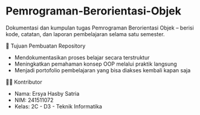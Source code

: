 # Pemrograman-Berorientasi-Objek
Dokumentasi dan kumpulan tugas Pemrograman Berorientasi Objek – berisi kode, catatan, dan laporan pembelajaran selama satu semester.

🎯 Tujuan Pembuatan Repository
- Mendokumentasikan proses belajar secara terstruktur
- Meningkatkan pemahaman konsep OOP melalui praktik langsung
- Menjadi portofolio pembelajaran yang bisa diakses kembali kapan saja

🧑‍💻 Kontributor
- Nama: Ersya Hasby Satria
- NIM: 241511072
- Kelas: 2C - D3 - Teknik Informatika
